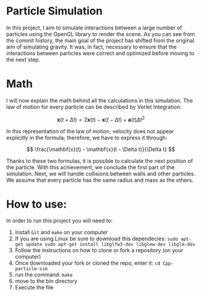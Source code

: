 # Particle Simulation

In this project, I aim to simulate interactions between a large number of particles using the OpenGL library to render the scene. As you can see from the commit history, the main goal of the project has shifted from the original aim of simulating gravity. It was, in fact, necessary to ensure that the interactions between particles were correct and optimized before moving to the next step.

# Math

I will now explain the math behind all the calculations in this simulation. The law of motion for every particle can be described by Verlet Integration:

$$
\mathbf{x}(t + \Delta t) = 2 \mathbf{x}(t) - \mathbf{x}(t - \Delta t) + \mathbf{a}(t) \Delta t^2 $$

In this representation of the law of motion, velocity does not appear explicitly in the formula; therefore, we have to express it through:

$$
\frac{\mathbf{x}(t) - \mathbf{x}(t - \Delta t)}{\Delta t} $$

Thanks to these two formulas, it is possible to calculate the next position of the particle. With this achievement, we conclude the first part of the simulation. Next, we will handle collisions between walls and other particles. We assume that every particle has the same radius and mass as the others.

# How to use:
In order to run this project you will need to:
1. Install `Git` and `make` on your computer
2. If you are using Linux be sure to download this dependecies: ```sudo apt-get update
sudo apt-get install libglfw3-dev libglew-dev libglm-dev```
4. Follow the instructions on how to clone or fork a repository (on your computer)
5. Once downloaded your fork or cloned the repo, enter it: `cd Cpp-particle-sim`
6. run the command: `make`
7. move to the bin directory
8. Execute the file

